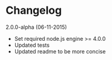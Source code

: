 # Changelog

2.0.0-alpha (06-11-2015)

- Set required node.js engine >= 4.0.0
- Updated tests
- Updated readme to be more concise